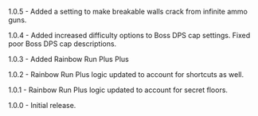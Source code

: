 1.0.5 - Added a setting to make breakable walls crack from infinite ammo guns.

1.0.4 - Added increased difficulty options to Boss DPS cap settings. Fixed poor Boss DPS cap descriptions.

1.0.3 - Added Rainbow Run Plus Plus

1.0.2 - Rainbow Run Plus logic updated to account for shortcuts as well.

1.0.1 - Rainbow Run Plus logic updated to account for secret floors.

1.0.0 - Initial release.